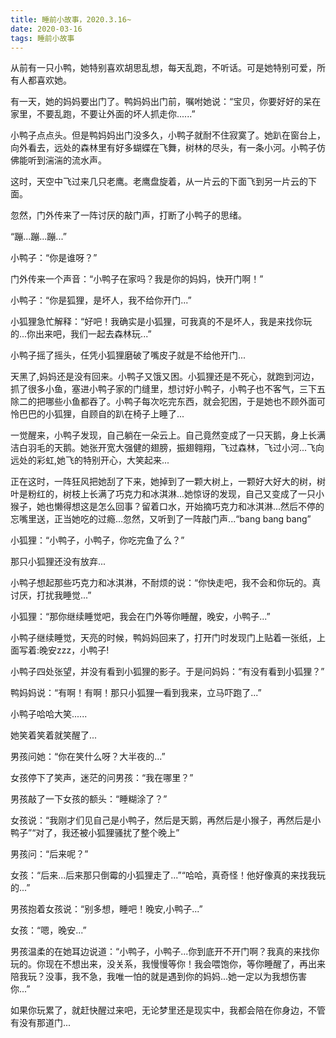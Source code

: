 ```yaml
---
title: 睡前小故事，2020.3.16~
date: 2020-03-16
tags: 睡前小故事
---
```


从前有一只小鸭，她特别喜欢胡思乱想，每天乱跑，不听话。可是她特别可爱，所有人都喜欢她。

有一天，她的妈妈要出门了。鸭妈妈出门前，嘱咐她说：“宝贝，你要好好的呆在家里，不要乱跑，不要让外面的坏人抓走你......”

小鸭子点点头。但是鸭妈妈出门没多久，小鸭子就耐不住寂寞了。她趴在窗台上，向外看去，远处的森林里有好多<!-- more -->蝴蝶在飞舞，树林的尽头，有一条小河。小鸭子仿佛能听到湍湍的流水声。

这时，天空中飞过来几只老鹰。老鹰盘旋着，从一片云的下面飞到另一片云的下面。

忽然，门外传来了一阵讨厌的敲门声，打断了小鸭子的思绪。

“蹦...蹦...蹦...”

小鸭子：“你是谁呀？”

门外传来一个声音：“小鸭子在家吗？我是你的妈妈，快开门啊！”

小鸭子：“你是狐狸，是坏人，我不给你开门...”

小狐狸急忙解释：“好吧！我确实是小狐狸，可我真的不是坏人，我是来找你玩的...你出来吧，我们一起去森林玩...”

小鸭子摇了摇头，任凭小狐狸磨破了嘴皮子就是不给他开门...

天黑了,妈妈还是没有回来。小鸭子又饿又困。小狐狸还是不死心，就跑到河边，抓了很多小鱼，塞进小鸭子家的门缝里，想讨好小鸭子，小鸭子也不客气，三下五除二的把哪些小鱼都吞了。小鸭子每次吃完东西，就会犯困，于是她也不顾外面可怜巴巴的小狐狸，自顾自的趴在椅子上睡了...

一觉醒来，小鸭子发现，自己躺在一朵云上。自己竟然变成了一只天鹅，身上长满洁白羽毛的天鹅。她张开宽大强健的翅膀，振翅翱翔，飞过森林，飞过小河...飞向远处的彩虹,她飞的特别开心，大笑起来...

正在这时，一阵狂风把她刮了下来，她掉到了一颗大树上，一颗好大好大的树，树叶是粉红的，树枝上长满了巧克力和冰淇淋...她惊讶的发现，自己又变成了一只小猴子，她也懒得想这是怎么回事？留着口水，开始摘巧克力和冰淇淋...然后不停的忘嘴里送，正当她吃的过瘾...忽然，又听到了一阵敲门声...“bang bang bang”

小狐狸：“小鸭子，小鸭子，你吃完鱼了么？”

那只小狐狸还没有放弃...

小鸭子想起那些巧克力和冰淇淋，不耐烦的说：“你快走吧，我不会和你玩的。真讨厌，打扰我睡觉...”

小狐狸：“那你继续睡觉吧，我会在门外等你睡醒，晚安，小鸭子...”

小鸭子继续睡觉，天亮的时候，鸭妈妈回来了，打开门时发现门上贴着一张纸，上面写着:晚安zzz，小鸭子!

小鸭子四处张望，并没有看到小狐狸的影子。于是问妈妈：“有没有看到小狐狸？”

鸭妈妈说：“有啊！有啊！那只小狐狸一看到我来，立马吓跑了...”

小鸭子哈哈大笑......

她笑着笑着就笑醒了...

男孩问她：“你在笑什么呀？大半夜的...”

女孩停下了笑声，迷茫的问男孩：“我在哪里？”

男孩敲了一下女孩的额头：“睡糊涂了？”

女孩说：“我刚才们见自己是小鸭子，然后是天鹅，再然后是小猴子，再然后是小鸭子”“对了，我还被小狐狸骚扰了整个晚上”

男孩问：“后来呢？”

女孩：“后来...后来那只倒霉的小狐狸走了...”“哈哈，真奇怪！他好像真的来找我玩的...”

男孩抱着女孩说：“别多想，睡吧！晚安,小鸭子...”

女孩：“嗯，晚安...”

男孩温柔的在她耳边说道：“小鸭子，小鸭子...你到底开不开门啊？我真的来找你玩的。你现在不想出来，没关系，我慢慢等你！我会喂饱你，等你睡醒了，再出来陪我玩？没事，我不急，我唯一怕的就是遇到你的妈妈...她一定以为我想伤害你...”

如果你玩累了，就赶快醒过来吧，无论梦里还是现实中，我都会陪在你身边，不管有没有那道门...